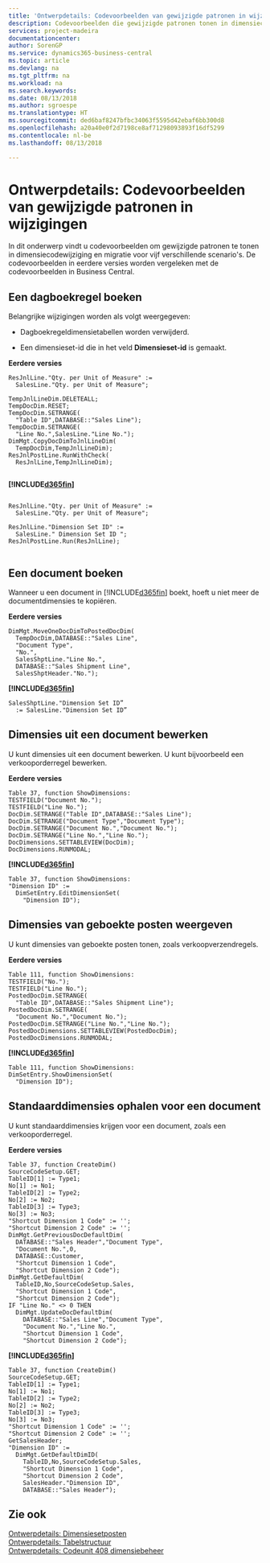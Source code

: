 ```yaml
---
title: 'Ontwerpdetails: Codevoorbeelden van gewijzigde patronen in wijzigingen | Microsoft Docs'
description: Codevoorbeelden die gewijzigde patronen tonen in dimensiecodewijziging en migratie voor vijf verschillende scenario's. De codevoorbeelden in eerdere versies worden vergeleken met de codevoorbeelden in Business Central.
services: project-madeira
documentationcenter: 
author: SorenGP
ms.service: dynamics365-business-central
ms.topic: article
ms.devlang: na
ms.tgt_pltfrm: na
ms.workload: na
ms.search.keywords: 
ms.date: 08/13/2018
ms.author: sgroespe
ms.translationtype: HT
ms.sourcegitcommit: ded6baf8247bfbc34063f5595d42ebaf6bb300d8
ms.openlocfilehash: a20a40e0f2d7198ce8af71298093893f16df5299
ms.contentlocale: nl-be
ms.lasthandoff: 08/13/2018

---
```

# <a name="design-details-code-examples-of-changed-patterns-in-modifications"></a>Ontwerpdetails: Codevoorbeelden van gewijzigde patronen in wijzigingen
In dit onderwerp vindt u codevoorbeelden om gewijzigde patronen te tonen in dimensiecodewijziging en migratie voor vijf verschillende scenario's. De codevoorbeelden in eerdere versies worden vergeleken met de codevoorbeelden in Business Central.

## <a name="posting-a-journal-line"></a>Een dagboekregel boeken  
Belangrijke wijzigingen worden als volgt weergegeven:  
  
- Dagboekregeldimensietabellen worden verwijderd.  
  
- Een dimensieset-id die in het veld **Dimensieset-id** is gemaakt.  
  
**Eerdere versies**  
  
```  
ResJnlLine."Qty. per Unit of Measure" :=   
  SalesLine."Qty. per Unit of Measure";  
  
TempJnlLineDim.DELETEALL;  
TempDocDim.RESET;  
TempDocDim.SETRANGE(  
  "Table ID",DATABASE::"Sales Line");  
TempDocDim.SETRANGE(  
  "Line No.",SalesLine."Line No.");  
DimMgt.CopyDocDimToJnlLineDim(  
  TempDocDim,TempJnlLineDim);  
ResJnlPostLine.RunWithCheck(  
  ResJnlLine,TempJnlLineDim);  
  
```  
  
 **[!INCLUDE[d365fin](includes/d365fin_md.md)]**  
  
```  
  
ResJnlLine."Qty. per Unit of Measure" :=   
  SalesLine."Qty. per Unit of Measure";  
  
ResJnlLine."Dimension Set ID" :=   
  SalesLine." Dimension Set ID ";  
ResJnlPostLine.Run(ResJnlLine);  
  
```  
  
## <a name="posting-a-document"></a>Een document boeken  
 Wanneer u een document in [!INCLUDE[d365fin](includes/d365fin_md.md)] boekt, hoeft u niet meer de documentdimensies te kopiëren.  
  
 **Eerdere versies**  
  
```  
DimMgt.MoveOneDocDimToPostedDocDim(  
  TempDocDim,DATABASE::"Sales Line",  
  "Document Type",  
  "No.",  
  SalesShptLine."Line No.",  
  DATABASE::"Sales Shipment Line",  
  SalesShptHeader."No.");  
```  
  
 **[!INCLUDE[d365fin](includes/d365fin_md.md)]**  
  
```  
SalesShptLine."Dimension Set ID”  
  := SalesLine."Dimension Set ID”  
```  
  
## <a name="editing-dimensions-from-a-document"></a>Dimensies uit een document bewerken  
 U kunt dimensies uit een document bewerken. U kunt bijvoorbeeld een verkooporderregel bewerken.  
  
 **Eerdere versies**  
  
```  
Table 37, function ShowDimensions:  
TESTFIELD("Document No.");  
TESTFIELD("Line No.");  
DocDim.SETRANGE("Table ID",DATABASE::"Sales Line");  
DocDim.SETRANGE("Document Type","Document Type");  
DocDim.SETRANGE("Document No.","Document No.");  
DocDim.SETRANGE("Line No.","Line No.");  
DocDimensions.SETTABLEVIEW(DocDim);  
DocDimensions.RUNMODAL;  
```  
  
 **[!INCLUDE[d365fin](includes/d365fin_md.md)]**  
  
```  
Table 37, function ShowDimensions:  
"Dimension ID" :=   
  DimSetEntry.EditDimensionSet(  
    "Dimension ID");  
```  
  
## <a name="showing-dimensions-from-posted-entries"></a>Dimensies van geboekte posten weergeven  
 U kunt dimensies van geboekte posten tonen, zoals verkoopverzendregels.  
  
 **Eerdere versies**  
  
```  
Table 111, function ShowDimensions:  
TESTFIELD("No.");  
TESTFIELD("Line No.");  
PostedDocDim.SETRANGE(  
  "Table ID",DATABASE::"Sales Shipment Line");  
PostedDocDim.SETRANGE(  
  "Document No.","Document No.");  
PostedDocDim.SETRANGE("Line No.","Line No.");  
PostedDocDimensions.SETTABLEVIEW(PostedDocDim);  
PostedDocDimensions.RUNMODAL;  
```  
  
 **[!INCLUDE[d365fin](includes/d365fin_md.md)]**  
  
```  
Table 111, function ShowDimensions:  
DimSetEntry.ShowDimensionSet(  
  "Dimension ID");  
```  
  
## <a name="getting-default-dimensions-for-a-document"></a>Standaarddimensies ophalen voor een document  
 U kunt standaarddimensies krijgen voor een document, zoals een verkooporderregel.  
  
 **Eerdere versies**  
  
```  
Table 37, function CreateDim()  
SourceCodeSetup.GET;  
TableID[1] := Type1;  
No[1] := No1;  
TableID[2] := Type2;  
No[2] := No2;  
TableID[3] := Type3;  
No[3] := No3;  
"Shortcut Dimension 1 Code" := '';  
"Shortcut Dimension 2 Code" := '';  
DimMgt.GetPreviousDocDefaultDim(  
  DATABASE::"Sales Header","Document Type",  
  "Document No.",0,  
  DATABASE::Customer,  
  "Shortcut Dimension 1 Code",  
  "Shortcut Dimension 2 Code");  
DimMgt.GetDefaultDim(  
  TableID,No,SourceCodeSetup.Sales,  
  "Shortcut Dimension 1 Code",  
  "Shortcut Dimension 2 Code");  
IF "Line No." <> 0 THEN  
  DimMgt.UpdateDocDefaultDim(  
    DATABASE::"Sales Line","Document Type",  
    "Document No.","Line No.",  
    "Shortcut Dimension 1 Code",  
    "Shortcut Dimension 2 Code");  
```  
  
 **[!INCLUDE[d365fin](includes/d365fin_md.md)]**  
  
```  
Table 37, function CreateDim()  
SourceCodeSetup.GET;  
TableID[1] := Type1;  
No[1] := No1;  
TableID[2] := Type2;  
No[2] := No2;  
TableID[3] := Type3;  
No[3] := No3;  
"Shortcut Dimension 1 Code" := '';  
"Shortcut Dimension 2 Code" := '';  
GetSalesHeader;  
"Dimension ID" :=  
  DimMgt.GetDefaultDimID(  
    TableID,No,SourceCodeSetup.Sales,  
    "Shortcut Dimension 1 Code",  
    "Shortcut Dimension 2 Code",  
    SalesHeader."Dimension ID",  
    DATABASE::"Sales Header");

```  

## <a name="see-also"></a>Zie ook  
[Ontwerpdetails: Dimensiesetposten](design-details-dimension-set-entries.md)   
[Ontwerpdetails: Tabelstructuur](design-details-table-structure.md)   
[Ontwerpdetails: Codeunit 408 dimensiebeheer](design-details-codeunit-408-dimension-management.md)
